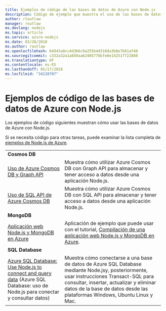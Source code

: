 ```yaml
---
title: Ejemplos de código de las bases de datos de Azure con Node.js
description: Código de ejemplo que muestra el uso de las bases de datos de Azure con Node.js.
author: rloutlaw
manager: routlaw
ms.devlang: nodejs
ms.topic: article
ms.service: azure-nodejs
ms.date: 03/20/2018
ms.author: routlaw
ms.openlocfilehash: 64943a8cc4d366c9a255b4d310da3b8e7b61af40
ms.sourcegitcommit: c332a32a1a850aa62405776bfe0e14251f722888
ms.translationtype: HT
ms.contentlocale: es-ES
ms.lasthandoff: 05/17/2018
ms.locfileid: "34220707"
---
```

# <a name="azure-databases-with-nodejs-code-samples"></a>Ejemplos de código de las bases de datos de Azure con Node.js

Los ejemplos de código siguientes muestran cómo usar las bases de datos de Azure con Node.js.

Si se necesita código para otras tareas, puede examinar la lista completa de [ejemplos de Node.js de Azure](https://azure.microsoft.com/resources/samples/?term=nodejs).

| | |
|---|---|
| **Cosmos DB** ||
| [Uso de Azure Cosmos DB y Graph API](https://azure.microsoft.com/resources/samples/azure-cosmos-db-graph-nodejs-getting-started/) | Muestra cómo utilizar Azure Cosmos DB con Graph API para almacenar y tener acceso a datos desde una aplicación Node.js. |
| [Uso de SQL API de Azure Cosmos DB](https://azure.microsoft.com/resources/samples/azure-cosmos-db-documentdb-nodejs-getting-started/) | Muestra cómo utilizar Azure Cosmos DB con SQL API para almacenar y tener acceso a datos desde una aplicación Node.js. |
| **MongoDB** ||
| [Aplicación web Node.js y MongoDB en Azure](https://azure.microsoft.com/resources/samples/meanjs/) | Aplicación de ejemplo que puede usar con el tutorial, [Compilación de una aplicación web Node.js y MongoDB en Azure](http://docs.microsoft.com/azure/app-service-web/app-service-web-tutorial-nodejs-mongodb-app?toc=/azure/node/toc.json&bc=/azure/node/toc.json). |
| **SQL Database** ||
| [Azure SQL Database: Use Node.js to connect and query data](https://docs.microsoft.com/azure/sql-database/sql-database-connect-query-nodejs) (Azure SQL Database: uso de Node.js para conectar y consultar datos) | Muestra cómo conectarse a una base de datos de Azure SQL Database mediante Node.jsy, posteriormente, usar instrucciones Transact-SQL para consultar, insertar, actualizar y eliminar datos de la base de datos desde las plataformas Windows, Ubuntu Linux y Mac. |
